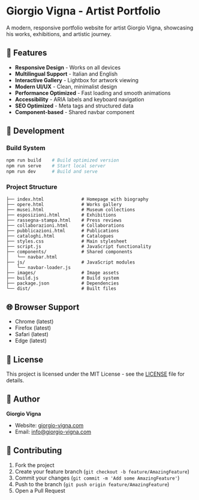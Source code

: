 # Giorgio Vigna - Artist Portfolio

A modern, responsive portfolio website for artist Giorgio Vigna, showcasing his works, exhibitions, and artistic journey.

## 🎨 Features

- **Responsive Design** - Works on all devices
- **Multilingual Support** - Italian and English
- **Interactive Gallery** - Lightbox for artwork viewing
- **Modern UI/UX** - Clean, minimalist design
- **Performance Optimized** - Fast loading and smooth animations
- **Accessibility** - ARIA labels and keyboard navigation
- **SEO Optimized** - Meta tags and structured data
- **Component-based** - Shared navbar component

## 🚀 Development

### Build System
```bash
npm run build    # Build optimized version
npm run serve    # Start local server
npm run dev      # Build and serve
```

### Project Structure
```
├── index.html              # Homepage with biography
├── opere.html              # Works gallery
├── musei.html              # Museum collections
├── esposizioni.html        # Exhibitions
├── rassegna-stampa.html    # Press reviews
├── collaborazioni.html     # Collaborations
├── pubblicazioni.html      # Publications
├── cataloghi.html          # Catalogues
├── styles.css              # Main stylesheet
├── script.js               # JavaScript functionality
├── components/             # Shared components
│   └── navbar.html
├── js/                     # JavaScript modules
│   └── navbar-loader.js
├── images/                 # Image assets
├── build.js                # Build system
├── package.json            # Dependencies
└── dist/                   # Built files
```

## 🌐 Browser Support

- Chrome (latest)
- Firefox (latest)
- Safari (latest)
- Edge (latest)

## 📄 License

This project is licensed under the MIT License - see the [LICENSE](LICENSE) file for details.

## 👤 Author

**Giorgio Vigna**
- Website: [giorgio-vigna.com](https://giorgio-vigna.com)
- Email: info@giorgio-vigna.com

## 🤝 Contributing

1. Fork the project
2. Create your feature branch (`git checkout -b feature/AmazingFeature`)
3. Commit your changes (`git commit -m 'Add some AmazingFeature'`)
4. Push to the branch (`git push origin feature/AmazingFeature`)
5. Open a Pull Request